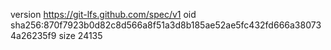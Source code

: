 version https://git-lfs.github.com/spec/v1
oid sha256:870f7923b0d82c8d566a8f51a3d8b185ae52ae5fc432fd666a380734a26235f9
size 24135
